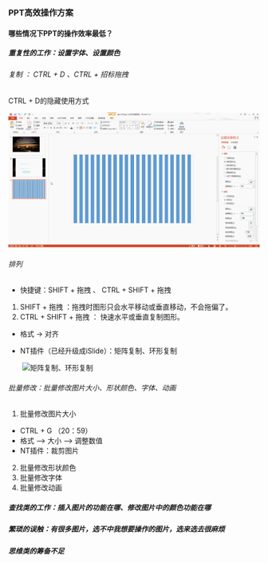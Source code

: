 ### PPT高效操作方案

#### 哪些情况下PPT的操作效率最低？

##### 重复性的工作：设置字体、设置颜色

###### 复制 ： CTRL + D 、CTRL + 招标拖拽

   CTRL + D的隐藏使用方式

   ![CTRL + D的隐藏使用方式](https://raw.githubusercontent.com/huxiaoning/img/master/20201226000539.gif)

###### 排列

   - 快捷键：SHIFT + 拖拽 、 CTRL + SHIFT + 拖拽

1. SHIFT + 拖拽 ：拖拽时图形只会水平移动或垂直移动，不会拖偏了。
2. CTRL + SHIFT + 拖拽 ： 快速水平或垂直复制图形。


- 格式  -> 对齐

- NT插件（已经升级成iSlide）：矩阵复制、环形复制

  ​	![矩阵复制、环形复制](https://raw.githubusercontent.com/huxiaoning/img/master/20201226002941.gif)

###### 批量修改：批量修改图片大小、形状颜色、字体、动画

1. 批量修改图片大小
- CTRL + G （20：59）
- 格式 --> 大小 --> 调整数值
- NT插件：裁剪图片
2. 批量修改形状颜色
3. 批量修改字体
4. 批量修改动画
         



##### 查找类的工作：插入图片的功能在哪、修改图片中的颜色功能在哪

##### 繁琐的误触：有很多图片，选不中我想要操作的图片，选来选去很麻烦

##### 思维类的筹备不足